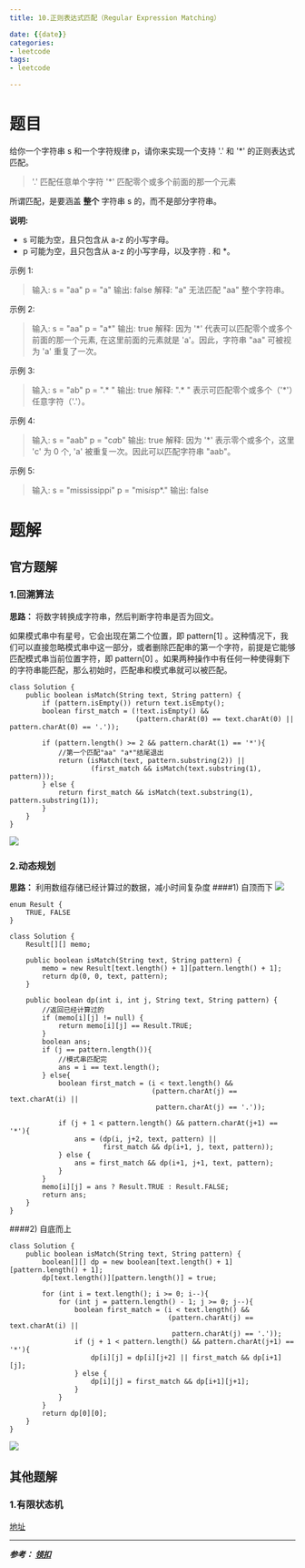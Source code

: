 ```yaml
---
title: 10.正则表达式匹配（Regular Expression Matching）

date: {{date}}
categories:
- leetcode
tags:
- leetcode

---
```

# 题目
给你一个字符串 s 和一个字符规律 p，请你来实现一个支持 '.' 和 '*' 的正则表达式匹配。

> '.' 匹配任意单个字符
> '*' 匹配零个或多个前面的那一个元素

所谓匹配，是要涵盖 **整个** 字符串 s 的，而不是部分字符串。

**说明:**

- s 可能为空，且只包含从 a-z 的小写字母。
- p 可能为空，且只包含从 a-z 的小写字母，以及字符 . 和 *。

示例 1:
> 输入:
> s = "aa"
> p = "a"
> 输出: false
> 解释: "a" 无法匹配 "aa" 整个字符串。

示例 2:
> 输入:
> s = "aa"
> p = "a*"
> 输出: true
> 解释: 因为 '*' 代表可以匹配零个或多个前面的那一个元素, 在这里前面的元素就是 'a'。因此，字符串 "aa" 可被视为 'a' 重复了一次。

示例 3:
> 输入:
> s = "ab"
> p = ".* "
> 输出: true
> 解释: ".* " 表示可匹配零个或多个（'*'）任意字符（'.'）。

示例 4:
> 输入:
> s = "aab"
> p = "c*a*b"
> 输出: true
> 解释: 因为 '*' 表示零个或多个，这里 'c' 为 0 个, 'a' 被重复一次。因此可以匹配字符串 "aab"。

示例 5:
> 输入:
> s = "mississippi"
> p = "mis*is*p*."
> 输出: false

# 题解

## 官方题解
### 1.回溯算法
**思路：** 将数字转换成字符串，然后判断字符串是否为回文。

如果模式串中有星号，它会出现在第二个位置，即 pattern[1] 。这种情况下，我们可以直接忽略模式串中这一部分，或者删除匹配串的第一个字符，前提是它能够匹配模式串当前位置字符，即 pattern[0] 。如果两种操作中有任何一种使得剩下的字符串能匹配，那么初始时，匹配串和模式串就可以被匹配。

```
class Solution {
    public boolean isMatch(String text, String pattern) {
        if (pattern.isEmpty()) return text.isEmpty();
        boolean first_match = (!text.isEmpty() &&
                               (pattern.charAt(0) == text.charAt(0) || pattern.charAt(0) == '.'));

        if (pattern.length() >= 2 && pattern.charAt(1) == '*'){
            //第一个匹配"aa" "a*"结尾退出
            return (isMatch(text, pattern.substring(2)) ||
                    (first_match && isMatch(text.substring(1), pattern)));
        } else {
            return first_match && isMatch(text.substring(1), pattern.substring(1));
        }
    }
}
```
![](https://i.loli.net/2019/08/14/NWqfp24Hz5AhEgL.png)
### 2.动态规划
**思路：** 利用数组存储已经计算过的数据，减小时间复杂度
####1) 自顶而下
![](https://i.loli.net/2019/08/14/b6RoNzS94mxKj3T.png)
```
enum Result {
    TRUE, FALSE
}

class Solution {
    Result[][] memo;

    public boolean isMatch(String text, String pattern) {
        memo = new Result[text.length() + 1][pattern.length() + 1];
        return dp(0, 0, text, pattern);
    }

    public boolean dp(int i, int j, String text, String pattern) {
        //返回已经计算过的
        if (memo[i][j] != null) {
            return memo[i][j] == Result.TRUE;
        }
        boolean ans;
        if (j == pattern.length()){
            //模式串匹配完
            ans = i == text.length();
        } else{
            boolean first_match = (i < text.length() &&
                                   (pattern.charAt(j) == text.charAt(i) ||
                                    pattern.charAt(j) == '.'));

            if (j + 1 < pattern.length() && pattern.charAt(j+1) == '*'){
                ans = (dp(i, j+2, text, pattern) ||
                       first_match && dp(i+1, j, text, pattern));
            } else {
                ans = first_match && dp(i+1, j+1, text, pattern);
            }
        }
        memo[i][j] = ans ? Result.TRUE : Result.FALSE;
        return ans;
    }
}
```
####2) 自底而上
```
class Solution {
    public boolean isMatch(String text, String pattern) {
        boolean[][] dp = new boolean[text.length() + 1][pattern.length() + 1];
        dp[text.length()][pattern.length()] = true;

        for (int i = text.length(); i >= 0; i--){
            for (int j = pattern.length() - 1; j >= 0; j--){
                boolean first_match = (i < text.length() &&
                                       (pattern.charAt(j) == text.charAt(i) ||
                                        pattern.charAt(j) == '.'));
                if (j + 1 < pattern.length() && pattern.charAt(j+1) == '*'){
                    dp[i][j] = dp[i][j+2] || first_match && dp[i+1][j];
                } else {
                    dp[i][j] = first_match && dp[i+1][j+1];
                }
            }
        }
        return dp[0][0];
    }
}
```
![](https://i.loli.net/2019/08/14/KDkxOW4GTiUApEm.png)

## 其他题解
### 1.有限状态机
[地址](https://leetcode-cn.com/problems/regular-expression-matching/solution/you-xian-zhuang-tai-ji-xiang-xi-zhu-shi-jiang-jie-/)



---
***参考：
[领扣](https://leetcode-cn.com/problems/regular-expression-matching/solution/zheng-ze-biao-da-shi-pi-pei-by-leetcode/)***
